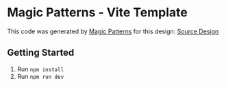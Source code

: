 # Magic Patterns - Vite Template

This code was generated by [Magic Patterns](https://magicpatterns.com) for this design: [Source Design](https://www.magicpatterns.com/c/dq3bqlma465qvktewcmlnw)

## Getting Started

1. Run `npm install`
2. Run `npm run dev`
